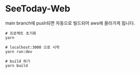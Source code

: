 # SeeToday-Web

main branch에 push되면 자동으로 빌드되어 aws에 올라가게 됩니다.

```
# 프로젝트 초기화
yarn

# localhost:3000 으로 시작
yarn run:dev

# build 하기
yarn build
```
